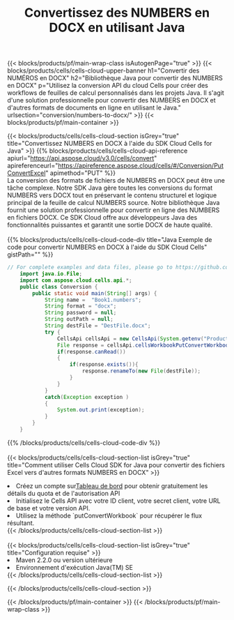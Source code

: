 ﻿---
title:  Convertissez des NUMBERS en DOCX en utilisant Java
description:  Utilisation du SDK Cloud Aspose.Cells for Java pour convertir un fichier au format NUMBERS en un fichier au format DOCX.
---
{{< blocks/products/pf/main-wrap-class isAutogenPage="true" >}}
{{< blocks/products/cells/cells-cloud-upper-banner h1="Convertir des NUMÉROS en DOCX" h2="Bibliothèque Java pour convertir des NUMBERS en DOCX" p="Utilisez la conversion API du cloud Cells pour créer des workflows de feuilles de calcul personnalisés dans les projets Java. Il s\'agit d\'une solution professionnelle pour convertir des NUMBERS en DOCX et d\'autres formats de documents en ligne en utilisant le Java." urlsection="conversion/numbers-to-docx/" >}}
{{< blocks/products/pf/main-container >}}

{{< blocks/products/cells/cells-cloud-section isGrey="true" title="Convertissez NUMBERS en DOCX à l\'aide du SDK Cloud Cells for Java" >}}
{{% blocks/products/cells/cells-cloud-api-reference apiurl="https://api.aspose.cloud/v3.0/cells/convert" apireferenceurl="https://apireference.aspose.cloud/cells/#/Conversion/PutConvertExcel" apimethod="PUT" %}}
<br/>
La conversion des formats de fichiers de NUMBERS en DOCX peut être une tâche complexe. Notre SDK Java gère toutes les conversions du format NUMBERS vers DOCX tout en préservant le contenu structurel et logique principal de la feuille de calcul NUMBERS source. Notre bibliothèque Java fournit une solution professionnelle pour convertir en ligne des NUMBERS en fichiers DOCX. Ce SDK Cloud offre aux développeurs Java des fonctionnalités puissantes et garantit une sortie DOCX de haute qualité.
<br/>
<br/>
{{% blocks/products/cells/cells-cloud-code-div title="Java Exemple de code pour convertir NUMBERS en DOCX à l\'aide du SDK Cloud Cells" gistPath="" %}}
 
```java
// For complete examples and data files, please go to https://github.com/aspose-cells-cloud/aspose-cells-cloud-java/
    import java.io.File;
    import com.aspose.cloud.cells.api.*;
    public class Conversion {
        public static void main(String[] args) {
            String name =  "Book1.numbers";
            String format = "docx";
            String password = null;
            String outPath = null;
            String destFile = "DestFile.docx";
            try {
                CellsApi cellsApi = new CellsApi(System.getenv("ProductClientId"), System.getenv("ProductClientSecret"));
                File response = cellsApi.cellsWorkbookPutConvertWorkbook(new File(name), format, password, outPath, null,null);            
                if(response.canRead())
                {
                    if(response.exists()){
                        response.renameTo(new File(destFile));
                    }                
                }
            }
            catch(Exception exception )
            {
                System.out.print(exception);
            }
        }
    }
```
 
{{% /blocks/products/cells/cells-cloud-code-div %}}
<br/>
<br/>
{{< blocks/products/cells/cells-cloud-section-list isGrey="true" title="Comment utiliser Cells Cloud SDK for Java pour convertir des fichiers Excel vers d\'autres formats NUMBERS en DOCX" >}}
<li> Créez un compte sur<a href="https://dashboard.aspose.cloud/">Tableau de bord</a> pour obtenir gratuitement les détails du quota et de l'autorisation API</li>
<li>Initialisez le Cells API avec votre ID client, votre secret client, votre URL de base et votre version API.</li>
<li>Utilisez la méthode `putConvertWorkbook` pour récupérer le flux résultant.</li>
{{< /blocks/products/cells/cells-cloud-section-list >}}
<br/>
<br/>
{{< blocks/products/cells/cells-cloud-section-list isGrey="true" title="Configuration requise" >}}
<li>Maven 2.2.0 ou version ultérieure</li>
<li>Environnement d'exécution Java(TM) SE</li>
{{< /blocks/products/cells/cells-cloud-section-list >}}

{{< /blocks/products/cells/cells-cloud-section >}}

{{< /blocks/products/pf/main-container >}}
{{< /blocks/products/pf/main-wrap-class >}}
